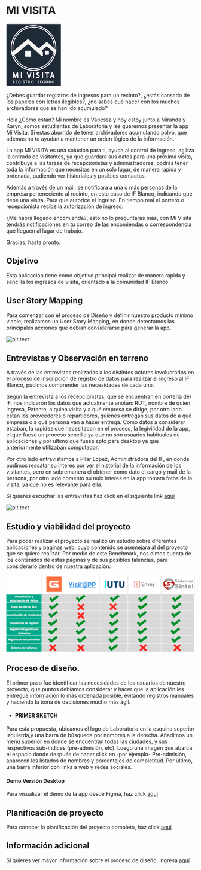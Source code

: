 # MI VISITA 
![alt text](https://github.com/VanessaAzocar/scl-2018-01-ProyectoFinalCore/blob/master/docs/img/Logo%20para%20Splash.png)

¿Debes guardar registros de ingresos para un recinto?, ¿estás cansado de los papeles con letras ilegibles?, ¿no sabes qué hacer con los muchos archivadores que se han ido acumulado? 

Hola ¿Cómo están? Mi nombre es Vanessa y hoy estoy junto a Miranda y Karyn, somos estudiantes de Laboratoria y les queremos presentar la app Mi Visita.
Si estas aburrido de tener archivadores acumulando polvo, que además no te ayudan a mantener un orden lógico de la información.

La app MI VISITA es una solución para ti, ayuda al control de ingreso, agiliza la entrada de visitantes, ya que guardara sus datos para una próxima visita, contribuye a las tareas de recepcionistas y administradores, podrás tener toda la información que necesitas en un solo lugar, de manera rápida y ordenada, pudiendo ver historiales y posibles contactos.

Además a través de un mail, se notificara a una o más personas de la empresa perteneciente al recinto, en este caso de IF Blanco, indicando que tiene una visita. Para que autorice el ingreso. En tiempo real el portero o recepcionista recibe la autorización de ingreso. 

¿Me habrá llegado encomienda?, esto no lo preguntarás más, con Mi Visita tendrás notificaciones en tu correo de las encomiendas o correspondencia que lleguen al lugar de trabajo.

Gracias, hasta pronto.

## Objetivo

Esta aplicación tiene como objetivo principal realizar de manera rápida y sencilla los ingresos de visita, orientado a la comunidad IF Blanco.

## User Story Mapping

Para comenzar con el proceso de Diseño y definir nuestro producto minimo viable, realizamos un User Story Mapping, en donde detectamos las principales acciones que debían considerarse para generar la app.

![alt text](https://github.com/VanessaAzocar/scl-2018-01-ProyectoFinalCore/blob/master/docs/readme/user%20story%20mapping.jpg)

## Entrevistas y Observación en terreno

A través de las entrevistas realizadas a los distintos actores involucrados en el proceso de inscripción de registro de datos para realizar el ingreso al IF Blanco, pudimos comprender las necesidades de cada uno.

Según la entrevista a los recepcionistas, que se encuentran en porteria del IF, nos indicaron los datos que actualmente anotan: RUT, nombre de quien ingresa, Patente, a quien visita y a qué empresa se dirige, por otro lado estan los proveedores o repartidores, quienes entregan sus datos de a qué empresa o a qué persona van a hacer entrega. Como datos a considerar estaban, la rapidez que necesitaban en el proceso, la legivilidad de la app, el que fuese un proceso sencillo ya que no son usuarios habituales de aplicaciones y por ultimo que fuese apto para desktop ya que anteriormente utilizaban computador.

Por otro lado entrevistamos a Pilar Lopez, Administradora del IF, en donde pudimos rescatar su interes por ver el historial de la información de los visitantes, pero en sobremanera el obtener como dato el cargo y mail de la persona, por otro lado comento su nulo interes en la app tomara fotos de la visita, ya que no es relevante para ella.

Si quieres escuchar las entrevistas haz click en el siguiente link  [aquí](https://drive.google.com/open?id=1z2LvZOBc-ML2WTWoDIy-x3CYHbehNPaE)

![alt text](https://github.com/VanessaAzocar/scl-2018-01-ProyectoFinalCore/blob/master/docs/readme/Obsevacion%20en%20terreno.jpg)


## Estudio y viabilidad del proyecto

Para poder realizar el proyecto se realizo un estudio sobre diferentes aplicaciones y paginas web, cuyo contenido se asemejara al del proyecto que se quiere realizar. Por medio de este Benchmark, nos dimos cuenta de los contenidos de estas páginas y de sus posibles falencias, para considerarlo dentro de nuestra aplicación. 

![alt text](https://github.com/VanessaAzocar/scl-2018-01-ProyectoFinalCore/blob/master/docs/readme/Benchmark.png)


## Proceso de diseño.

El primer paso fue identificar las necesidades de los usuarios de nuestro proyecto, que puntos debíamos considerar y hacer que la aplicación les entregue información lo más ordenada posible, evitando registros manuales y haciendo la toma de decisiones mucho más ágil.

* ####  PRIMER SKETCH

Para esta propuesta, ubicamos el logo de Laboratoria en la esquina superior izquierda,y una barra de búsqueda por nombres a la derecha.
Añadimos un menú superior en donde se encuentran todas las ciudades, y sus respectivos sub-índices (pre-admisión, etc).
Luego una imagen que abarca el espacio donde después de hacer click en -por ejemplo- Pre-admisión, aparecen los listados de nombres y porcentajes de completitud. Por último, una barra inferior con links a web y redes sociales.



#### Demo Versión Desktop

Para visualizar el demo de la app desde Figma, haz click [aquí](https://www.figma.com/proto/Yn4TRloHzWhiyEA6a7fhvHip/Untitled?scaling=min-zoom&node-id=1%3A396) 

## Planificación de proyecto

Para conocer la planificación del proyecto completo, haz click [aquí](https://trello.com/b/l8M2dMwT/recepci%C3%B3n).

## Información adicional
Sí quieres ver mayor información sobre el proceso de diseño, ingresa [aquí](https://drive.google.com/open?id=1cs6sRG6rCRHiNZhC-tSScPZ21pSezh5v)
